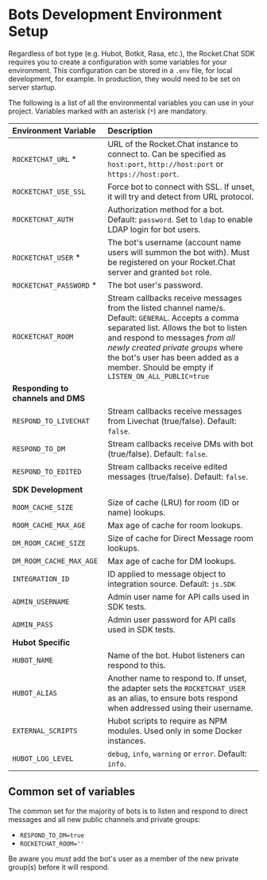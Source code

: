 # Bots Development Environment Setup

Regardless of bot type \(e.g. Hubot, Botkit, Rasa, etc.\), the Rocket.Chat SDK requires you to create a configuration with some variables for your environment. This configuration can be stored in a `.env` file, for local development, for example. In production, they would need to be set on server startup.

The following is a list of all the environmental variables you can use in your project. Variables marked with an asterisk \(`*`\) are mandatory.

| Environment Variable | Description |
| :--- | :--- |
| `ROCKETCHAT_URL` \* | URL of the Rocket.Chat instance to connect to. Can be specified as `host:port`, `http://host:port` or `https://host:port`. |
| `ROCKETCHAT_USE_SSL` | Force bot to connect with SSL. If unset, it will try and detect from URL protocol. |
| `ROCKETCHAT_AUTH` | Authorization method for a bot. Default: `password`. Set to `ldap` to enable LDAP login for bot users. |
| `ROCKETCHAT_USER` \* | The bot's username \(account name users will summon the bot with\). Must be registered on your Rocket.Chat server and granted `bot` role. |
| `ROCKETCHAT_PASSWORD` \* | The bot user's password. |
| `ROCKETCHAT_ROOM` | Stream callbacks receive messages from the listed channel name/s. Default: `GENERAL`. Accepts a comma separated list. Allows the bot to listen and respond to messages _from all newly created private groups_ where the bot's user has been added as a member. Should be empty if `LISTEN_ON_ALL_PUBLIC=true` |
| **Responding to channels and DMS** |  |
| `RESPOND_TO_LIVECHAT` | Stream callbacks receive messages from Livechat \(true/false\). Default: `false`. |
| `RESPOND_TO_DM` | Stream callbacks receive DMs with bot \(true/false\). Default: `false`. |
| `RESPOND_TO_EDITED` | Stream callbacks receive edited messages \(true/false\). Default: `false`. |
| **SDK Development** |  |
| `ROOM_CACHE_SIZE` | Size of cache \(LRU\) for room \(ID or name\) lookups. |
| `ROOM_CACHE_MAX_AGE` | Max age of cache for room lookups. |
| `DM_ROOM_CACHE_SIZE` | Size of cache for Direct Message room lookups. |
| `DM_ROOM_CACHE_MAX_AGE` | Max age of cache for DM lookups. |
| `INTEGRATION_ID` | ID applied to message object to integration source. Default: `js.SDK` |
| `ADMIN_USERNAME` | Admin user name for API calls used in SDK tests. |
| `ADMIN_PASS` | Admin user password for API calls used in SDK tests. |
| **Hubot Specific** |  |
| `HUBOT_NAME` | Name of the bot. Hubot listeners can respond to this. |
| `HUBOT_ALIAS` | Another name to respond to. If unset, the adapter sets the `ROCKETCHAT_USER` as an alias, to ensure bots respond when addressed using their username. |
| `EXTERNAL_SCRIPTS` | Hubot scripts to require as NPM modules. Used only in some Docker instances. |
| `HUBOT_LOG_LEVEL` | `debug`, `info`, `warning` or `error`. Default: `info`. |

## Common set of variables

The common set for the majority of bots is to listen and respond to direct messages and all new public channels and private groups:

* `RESPOND_TO_DM=true`
* `ROCKETCHAT_ROOM=''`

Be aware you _must_ add the bot's user as a member of the new private group\(s\) before it will respond.

